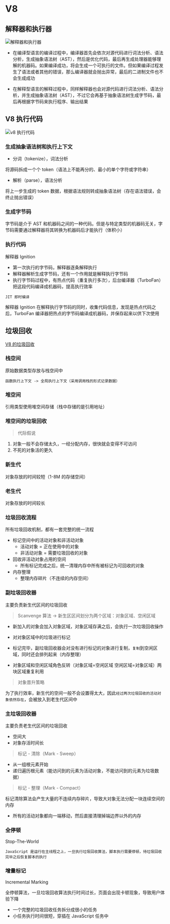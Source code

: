 # V8

## 解释器和执行器

<img src="/docs-page/assets/images/compiler.jpg" alt="解释器和执行器" />

- 在编译型语言的编译过程中，编译器首先会依次对源代码进行词法分析、语法分析，生成抽象语法树（AST），然后是优化代码，最后再生成处理器能够理解的机器码。如果编译成功，将会生成一个可执行的文件。但如果编译过程发生了语法或者其他的错误，那么编译器就会抛出异常，最后的二进制文件也不会生成成功

- 在解释型语言的解释过程中，同样解释器也会对源代码进行词法分析、语法分析，并生成抽象语法树（AST），不过它会再基于抽象语法树生成字节码，最后再根据字节码来执行程序、输出结果

## V8 执行代码

<img src="/docs-page/assets/images/v8-code.jpg" alt="v8 执行代码" />

### 生成抽象语法树和执行上下文

- 分词（tokenize），词法分析

将源码拆成一个个 token（语法上不能再分的、最小的单个字符或字符串）

- 解析（parse），语法分析

将上一步生成的 token 数据，根据语法规则转成抽象语法树（存在语法错误，会终止抛出错误）

### 生成字节码

字节码是介于 AST 和机器码之间的一种代码。但是与特定类型的机器码无关，字节码需要通过解释器将其转换为机器码后才能执行（体积小）

### 执行代码

解释器 Ignition

- 第一次执行的字节码，解释器逐条解释执行
- 解释器解析生成字节码，还有一个作用就是解释执行字节码
- 执行字节码过程中，有热点代码（重复执行多次），后台编译器（TurboFan）把这段代码编译成机器码，提高执行效率

`JIT 即时编译`

解释器 Ignition 在解释执行字节码的同时，收集代码信息，发现是热点代码之后，TurboFan 编译器把热点的字节码编译成机器码，并保存起来以供下次使用

## 垃圾回收

[V8 的垃圾回收](https://time.geekbang.org/column/article/131233)

### 栈空间

原始数据类型存放与栈空间中

`函数执行上下文 -> 全局执行上下文（采用调用栈的形式记录数据）`

### 堆空间

引用类型使用堆空间存储（栈中存储的是引用地址）

### 堆空间的垃圾回收

> 代际假说

1. 对象一般不会存储太久，一经分配内存，很快就会变得不可访问
2. 不死的对象活的更久

### 新生代

对象存放的时间较短（1-8M 的存储空间）

### 老生代

对象存放的时间较长

### 垃圾回收流程

所有垃圾回收机制，都有一套完整的统一流程

- 标记空间中的活动对象和非活动对象
  - 活动对象 = 正在使用中的对象
  - 非活动对象 = 需要垃圾回收的对象
- 回收非活动对象占用的空间
  - 所有标记完成之后，统一清理内存中所有被标记为可回收的对象
- 内存整理
  - 整理内存碎片（不连续的内存空间）

### 副垃圾回收器

主要负责新生代区间的垃圾回收

> Scanvenge 算法 -> 新生区区间划分为两个区域：对象区域、空闲区域

- 新加入的对象会加入对象区域，对象区域存满之后，会执行一次垃圾回收操作

- 对对象区域中的垃圾进行标记
- 标记完毕，副垃圾回收器会对没有进行标记的对象进行复制，`复制`到空闲区域，同时还会排列起来（内存整理）
- 对象区域和空闲区域角色反转（对象区域=空闲区域 空闲区域=对象区域）两块区域重复利用

> 对象晋升策略

为了执行效率，新生代的空间一般不会设置得太大，因此`经过两次垃圾回收的活动对象依然存在`，会被放入到老生代区间中

### 主垃圾回收器

主要负责老生代区间的垃圾回收

- 空间大
- 对象存活时间长

> 标记 - 清除（Mark - Sweep）

- 从一组根元素开始
- 递归遍历根元素（能访问到的元素为活动对象，不能访问到的元素为垃圾数据）

> 标记 - 整理（Mark - Compact）

标记清除算法会产生大量的不连续内存碎片，导致大对象无法分配一块连续空间的内存

- 所有的活动对象都向一端移动，然后直接清理掉端边界以外的内存

### 全停顿

Stop-The-World

`JavaScript 是运行在主线程之上，一旦执行垃圾回收算法，脚本执行需要停顿，待垃圾回收完毕之后恢复脚本的执行`

### 增量标记

Incremental Marking

全停顿算法，一旦垃圾回收算法执行时间过长，页面会出现卡顿现象，导致用户体验下降

- 一个完整的垃圾回收任务拆分成很小的任务
- 小任务执行时间很短，穿插在 JavaScript 任务中
